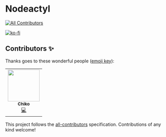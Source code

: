 # Nodeactyl
<!-- ALL-CONTRIBUTORS-BADGE:START - Do not remove or modify this section -->
[![All Contributors](https://img.shields.io/badge/all_contributors-1-orange.svg?style=flat-square)](#contributors-)
<!-- ALL-CONTRIBUTORS-BADGE:END -->

[![ko-fi](https://ko-fi.com/img/githubbutton_sm.svg)](https://ko-fi.com/A0A17EI5Z)

## Contributors ✨

Thanks goes to these wonderful people ([emoji key](https://allcontributors.org/docs/en/emoji-key)):

<!-- ALL-CONTRIBUTORS-LIST:START - Do not remove or modify this section -->
<!-- prettier-ignore-start -->
<!-- markdownlint-disable -->
<table>
  <tr>
    <td align="center"><a href="http://dsc.bio/chiko"><img src="https://avatars.githubusercontent.com/u/53100578?v=4?s=100" width="100px;" alt=""/><br /><sub><b>Chiko</b></sub></a><br /><a href="https://github.com/ChikoShidori/nodeactyl/commits?author=ChikoShidori" title="Code">💻</a></td>
  </tr>
</table>

<!-- markdownlint-restore -->
<!-- prettier-ignore-end -->

<!-- ALL-CONTRIBUTORS-LIST:END -->

This project follows the [all-contributors](https://github.com/all-contributors/all-contributors) specification. Contributions of any kind welcome!